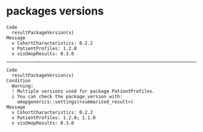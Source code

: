 # packages versions

    Code
      resultPackageVersion(x)
    Message
      v CohortCharacteristics: 0.2.2
      v PatientProfiles: 1.2.0
      v visOmopResults: 0.3.0

---

    Code
      resultPackageVersion(x)
    Condition
      Warning:
      ! Multiple versions used for package PatientProfiles.
      i You can check the package_version with:
        omopgenerics::settings(<summarised_result>)
    Message
      v CohortCharacteristics: 0.2.2
      x PatientProfiles: 1.2.0; 1.1.0
      v visOmopResults: 0.3.0

